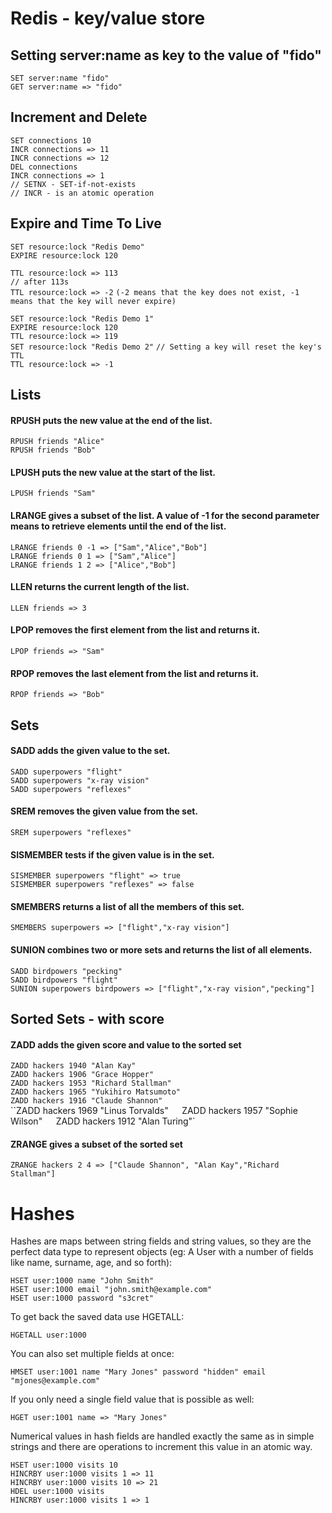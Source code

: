 # Redis - key/value store

## Setting server:name as key to the value of "fido"

`SET server:name "fido"`  
`GET server:name => "fido"`

## Increment and Delete

`SET connections 10`  
`INCR connections => 11`  
`INCR connections => 12`  
`DEL connections`  
`INCR connections => 1`  
`// SETNX - SET-if-not-exists`  
`// INCR - is an atomic operation`

## Expire and Time To Live

`SET resource:lock "Redis Demo"`  
`EXPIRE resource:lock 120`

`TTL resource:lock => 113`  
`// after 113s`  
`TTL resource:lock => -2` `(-2 means that the key does not exist, -1 means that the key will never expire)`

`SET resource:lock "Redis Demo 1"`  
`EXPIRE resource:lock 120`  
`TTL resource:lock => 119`  
`SET resource:lock "Redis Demo 2"`	`// Setting a key will reset the key's TTL`  
`TTL resource:lock => -1`

## Lists

#### RPUSH puts the new value at the end of the list.

`RPUSH friends "Alice"`  
`RPUSH friends "Bob"`

#### LPUSH puts the new value at the start of the list.

`LPUSH friends "Sam"`

#### LRANGE gives a subset of the list. A value of -1 for the second parameter means to retrieve elements until the end of the list.

`LRANGE friends 0 -1 => ["Sam","Alice","Bob"]`  
`LRANGE friends 0 1 => ["Sam","Alice"]`  
`LRANGE friends 1 2 => ["Alice","Bob"]`

#### LLEN returns the current length of the list.

`LLEN friends => 3`

#### LPOP removes the first element from the list and returns it.

`LPOP friends => "Sam"`

#### RPOP removes the last element from the list and returns it.

`RPOP friends => "Bob"`

## Sets

#### SADD adds the given value to the set.

`SADD superpowers "flight"`  
`SADD superpowers "x-ray vision"`  
`SADD superpowers "reflexes"`

#### SREM removes the given value from the set.

`SREM superpowers "reflexes"`

#### SISMEMBER tests if the given value is in the set.

`SISMEMBER superpowers "flight" => true`  
`SISMEMBER superpowers "reflexes" => false`

#### SMEMBERS returns a list of all the members of this set.

`SMEMBERS superpowers => ["flight","x-ray vision"]`

#### SUNION combines two or more sets and returns the list of all elements.

`SADD birdpowers "pecking"`  
`SADD birdpowers "flight"`  
`SUNION superpowers birdpowers => ["flight","x-ray vision","pecking"]`

## Sorted Sets - with score

#### ZADD adds the given score and value to the sorted set

`ZADD hackers 1940 "Alan Kay"`  
`ZADD hackers 1906 "Grace Hopper"`  
`ZADD hackers 1953 "Richard Stallman"`  
`ZADD hackers 1965 "Yukihiro Matsumoto"`  
`ZADD hackers 1916 "Claude Shannon"`  
``ZADD hackers 1969 "Linus Torvalds"`  
`ZADD hackers 1957 "Sophie Wilson"`  
`ZADD hackers 1912 "Alan Turing"`  

#### ZRANGE gives a subset of the sorted set

`ZRANGE hackers 2 4 => ["Claude Shannon", "Alan Kay","Richard Stallman"]`

# Hashes

Hashes are maps between string fields and string values, so they are the perfect data type to represent objects (eg: A User with a number of fields like name, surname, age, and so forth):

`HSET user:1000 name "John Smith"`  
`HSET user:1000 email "john.smith@example.com"`  
`HSET user:1000 password "s3cret"`

To get back the saved data use HGETALL:

`HGETALL user:1000`

You can also set multiple fields at once:

`HMSET user:1001 name "Mary Jones" password "hidden" email "mjones@example.com"`

If you only need a single field value that is possible as well:

`HGET user:1001 name => "Mary Jones"`

Numerical values in hash fields are handled exactly the same as in simple strings and there are operations to increment this value in an atomic way.

`HSET user:1000 visits 10`  
`HINCRBY user:1000 visits 1 => 11`  
`HINCRBY user:1000 visits 10 => 21`  
`HDEL user:1000 visits`  
`HINCRBY user:1000 visits 1 => 1`
